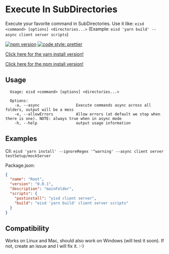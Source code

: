 # Execute In SubDirectories
Execute your favorite command in SubDirectories. Use it like: `eisd <command> [options] <directories...>` (Example: `eisd 'yarn build' --async client server scripts`)

[![npm version](https://badge.fury.io/js/eisd.svg)](https://badge.fury.io/js/eisd)
[![code style: prettier](https://img.shields.io/badge/code_style-prettier-ff69b4.svg)](https://github.com/prettier/prettier)

[Click here for the yarn install version!](https://www.npmjs.com/package/yisd)

[Click here for the npm install version!](https://www.npmjs.com/package/nisd)

## Usage
```
  Usage: eisd <command> [options] <directories...>

  Options:
    -a, --async                Execute commands async across all folders, output will be a mess
    -e, --allowErrors          Allow errors (at default we stop when there is one). NOTE: always true when in async mode
    -h, --help                 output usage information
```

## Examples
Cli:
`eisd 'yarn install' --ignoreRegex '^warning' --async client server testSetup/mockServer`

Package.json:
```json
{
  "name": "Root",
  "version": "0.0.1",
  "description": "mainFolder",
  "scripts": {
    "postinstall": "yisd client server",
    "build": "eisd 'yarn build' client server scripts"
  }
}
```

## Compatibility
Works on Linux and Mac, should also work on Windows (will test it soon). If not, create an issue and I will fix it. :-)
